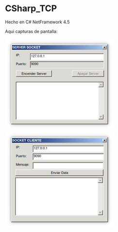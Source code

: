 # CSharp_TCP
Hecho en C# NetFramework 4.5


Aqui capturas de pantalla:

![Servidor](https://raw.githubusercontent.com/RicardoValladares/CSharp_TCP/master/SocketServer.PNG)
![Cliente](https://raw.githubusercontent.com/RicardoValladares/CSharp_TCP/master/SocketCliente.PNG)
